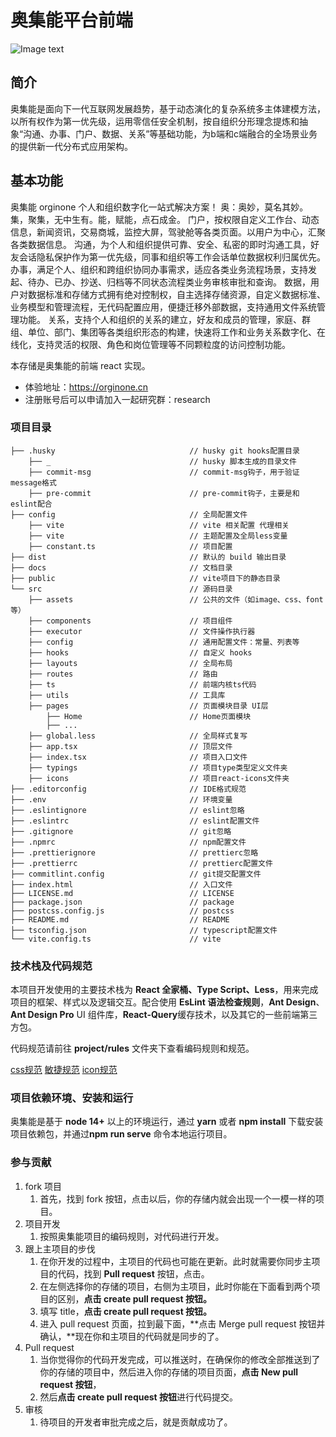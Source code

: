 # 奥集能平台前端

![Image text](https://user-images.githubusercontent.com/8328012/201800690-9f5e989e-4ed3-4817-85b9-b594ac89fd31.png)

## 简介
奥集能是面向下一代互联网发展趋势，基于动态演化的复杂系统多主体建模方法，以所有权作为第一优先级，运用零信任安全机制，按自组织分形理念提炼和抽象“沟通、办事、门户、数据、关系”等基础功能，为b端和c端融合的全场景业务的提供新一代分布式应用架构。    
## 基本功能
奥集能 orginone 
个人和组织数字化一站式解决方案！
奥：奥妙，莫名其妙。集，聚集，无中生有。能，赋能，点石成金。
门户，按权限自定义工作台、动态信息，新闻资讯，交易商城，监控大屏，驾驶舱等各类页面。以用户为中心，汇聚各类数据信息。
沟通，为个人和组织提供可靠、安全、私密的即时沟通工具，好友会话隐私保护作为第一优先级，同事和组织等工作会话单位数据权利归属优先。
办事，满足个人、组织和跨组织协同办事需求，适应各类业务流程场景，支持发起、待办、已办、抄送、归档等不同状态流程类业务审核审批和查询。
数据，用户对数据标准和存储方式拥有绝对控制权，自主选择存储资源，自定义数据标准、业务模型和管理流程，无代码配置应用，便捷迁移外部数据，支持通用文件系统管理功能。
关系，支持个人和组织的关系的建立，好友和成员的管理，家庭、群组、单位、部门、集团等各类组织形态的构建，快速将工作和业务关系数字化、在线化，支持灵活的权限、角色和岗位管理等不同颗粒度的访问控制功能。

本存储是奥集能的前端 react 实现。
- 体验地址：https://orginone.cn 
- 注册账号后可以申请加入一起研究群：research

### 项目目录

```
├── .husky                              // husky git hooks配置目录
    ├── _                               // husky 脚本生成的目录文件
    ├── commit-msg                      // commit-msg钩子，用于验证 message格式
    ├── pre-commit                      // pre-commit钩子，主要是和eslint配合
├── config                              // 全局配置文件
    ├── vite                            // vite 相关配置 代理相关
    ├── vite                            // 主题配置及全局less变量
    ├── constant.ts                     // 项目配置
├── dist                                // 默认的 build 输出目录
├── docs                                // 文档目录
├── public                              // vite项目下的静态目录
└── src                                 // 源码目录
    ├── assets                          // 公共的文件（如image、css、font等）
    ├── components                      // 项目组件
    ├── executor                        // 文件操作执行器
    ├── config                          // 通用配置文件：常量、列表等
    ├── hooks                           // 自定义 hooks
    ├── layouts                         // 全局布局
    ├── routes                          // 路由
    ├── ts                              // 前端内核ts代码
    ├── utils                           // 工具库
    ├── pages                           // 页面模块目录 UI层
        ├── Home                        // Home页面模块
        ├── ...
    ├── global.less                     // 全局样式复写
    ├── app.tsx                         // 顶层文件
    ├── index.tsx                       // 项目入口文件
    ├── typings                         // 项目type类型定义文件夹
    ├── icons                           // 项目react-icons文件夹
├── .editorconfig                       // IDE格式规范
├── .env                                // 环境变量
├── .eslintignore                       // eslint忽略
├── .eslintrc                           // eslint配置文件
├── .gitignore                          // git忽略
├── .npmrc                              // npm配置文件
├── .prettierignore                     // prettierc忽略
├── .prettierrc                         // prettierc配置文件
├── commitlint.config                   // git提交配置文件
├── index.html                          // 入口文件
├── LICENSE.md                          // LICENSE
├── package.json                        // package
├── postcss.config.js                   // postcss
├── README.md                           // README
├── tsconfig.json                       // typescript配置文件
└── vite.config.ts                      // vite
```

### 技术栈及代码规范

 本项目开发使用的主要技术栈为 **React 全家桶、Type Script、Less**，用来完成项目的框架、样式以及逻辑交互。配合使用 **EsLint 语法检查规则**，**Ant Design**、**Ant Design Pro** UI 组件库，**React-Query**缓存技术，以及其它的一些前端第三方包。

代码规范请前往 **project/rules** 文件夹下查看编码规则和规范。

[css规范](./docs/style-guide.md)
[敏捷规范](./docs/scrum-guid.md)
[icon规范](./docs/icon-guid.md)

### 项目依赖环境、安装和运行

奥集能是基于 **node 14+** 以上的环境运行，通过 **yarn** 或者 **npm install** 下载安装项目依赖包，并通过**npm run serve** 命令本地运行项目。

### 参与贡献

1. fork 项目
   1. 首先，找到 fork 按钮，点击以后，你的存储内就会出现一个一模一样的项目。
2. 项目开发
   1. 按照奥集能项目的编码规则，对代码进行开发。
3. 跟上主项目的步伐
   1. 在你开发的过程中，主项目的代码也可能在更新。此时就需要你同步主项目的代码，找到 **Pull request** 按钮，点击。
   2. 在左侧选择你的存储的项目，右侧为主项目，此时你能在下面看到两个项目的区别，**点击 create pull request 按钮。**
   3. 填写 title，**点击 create pull request 按钮。**
   4. 进入 pull request 页面，拉到最下面，**点击 Merge pull request 按钮并确认，**现在你和主项目的代码就是同步的了。
4. Pull request
   1. 当你觉得你的代码开发完成，可以推送时，在确保你的修改全部推送到了你的存储的项目中，然后进入你的存储的项目页面，**点击 New pull request 按钮**，
   2. 然后**点击 create pull request 按钮**进行代码提交。
5. 审核
   1. 待项目的开发者审批完成之后，就是贡献成功了。


